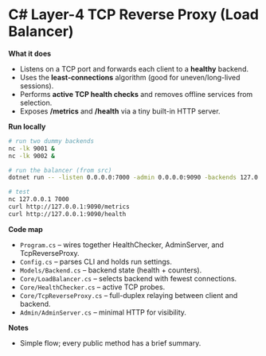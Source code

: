 # C# Layer-4 TCP Reverse Proxy (Load Balancer)

**What it does**
- Listens on a TCP port and forwards each client to a **healthy** backend.
- Uses the **least-connections** algorithm (good for uneven/long-lived sessions).
- Performs **active TCP health checks** and removes offline services from selection.
- Exposes **/metrics** and **/health** via a tiny built-in HTTP server.

**Run locally**
```bash
# run two dummy backends
nc -lk 9001 &
nc -lk 9002 &

# run the balancer (from src)
dotnet run -- -listen 0.0.0.0:7000 -admin 0.0.0.0:9090 -backends 127.0.0.1:9001,127.0.0.1:9002

# test
nc 127.0.0.1 7000
curl http://127.0.0.1:9090/metrics
curl http://127.0.0.1:9090/health
```

**Code map**
- `Program.cs` – wires together HealthChecker, AdminServer, and TcpReverseProxy.
- `Config.cs` – parses CLI and holds run settings.
- `Models/Backend.cs` – backend state (health + counters).
- `Core/LoadBalancer.cs` – selects backend with fewest connections.
- `Core/HealthChecker.cs` – active TCP probes.
- `Core/TcpReverseProxy.cs` – full-duplex relaying between client and backend.
- `Admin/AdminServer.cs` – minimal HTTP for visibility.

**Notes**
- Simple flow; every public method has a brief summary.